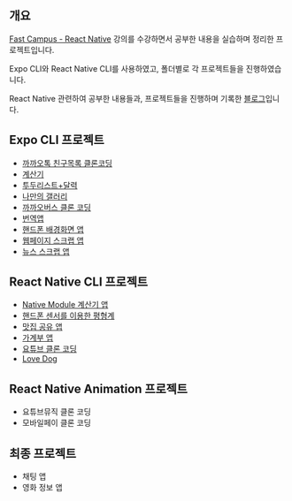 ## 개요

[Fast Campus - React Native](https://fastcampus.co.kr/dev_online_renative) 강의를 수강하면서 공부한 내용을 실습하며 정리한 프로젝트입니다.

Expo CLI와 React Native CLI를 사용하였고, 폴더별로 각 프로젝트들을 진행하였습니다.

React Native 관련하여 공부한 내용들과, 프로젝트들을 진행하며 기록한 [블로그](https://delaying.github.io/tags/react-native/)입니다.

## Expo CLI 프로젝트

- [까까오톡 친구목록 클론코딩](https://github.com/delaying/ReactNative-study/tree/main/kakao-friend-list#까까오톡-친구목록-클론코딩)
- [계산기](https://github.com/delaying/ReactNative-study/tree/main/calculator#계산기)
- [투두리스트+달력](https://github.com/delaying/ReactNative-study/tree/main/todo-calendar#todo-리스트와-calendar)
- [나만의 갤러리](https://github.com/delaying/ReactNative-study/tree/main/my-gallery#나만의-갤러리)
- [까까오버스 클론 코딩](https://github.com/delaying/ReactNative-study/tree/main/kakao-bus#까까오-버스-클론코딩)
- [번역앱](https://github.com/delaying/ReactNative-study/tree/main/translation-app#번역-앱)
- [핸드폰 배경화면 앱](https://github.com/delaying/ReactNative-study/tree/main/wallpaper#배경화면-앱)
- [웹페이지 스크랩 앱](https://github.com/delaying/ReactNative-study/tree/main/scrap#웹페이지-스크랩-앱)
- [뉴스 스크랩 앱](https://github.com/delaying/ReactNative-study/tree/main/news-scrap#뉴스-스크랩-앱)

## React Native CLI 프로젝트

- [Native Module 계산기 앱](https://github.com/delaying/ReactNative-study/tree/main/RNCalculator#Native-Module-계산기-앱)
- [핸드폰 센서를 이용한 평형계](https://github.com/delaying/ReactNative-study/tree/main/Equilibrium#평형계-앱)
- [맛집 공유 앱](https://github.com/delaying/ReactNative-study/tree/main/FavoriteRestaurant#맛집-공유-앱)
- [가계부 앱](https://github.com/delaying/ReactNative-study/tree/main/AccountBook#가계부-앱)
- [요튜브 클론 코딩](https://github.com/delaying/ReactNative-study/tree/main/Yotube#요튜브-클론-앱)
- [Love Dog](https://github.com/delaying/ReactNative-study/tree/main/LoveDog#Love-Dog)

## React Native Animation 프로젝트

- 요튜브뮤직 클론 코딩
- 모바일페이 클론 코딩

## 최종 프로젝트

- 채팅 앱
- 영화 정보 앱
